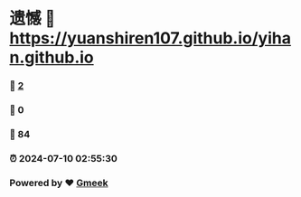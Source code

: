 # 遗憾 :link: https://yuanshiren107.github.io/yihan.github.io 
### :page_facing_up: [2](https://yuanshiren107.github.io/yihan.github.io/tag.html) 
### :speech_balloon: 0 
### :hibiscus: 84 
### :alarm_clock: 2024-07-10 02:55:30 
### Powered by :heart: [Gmeek](https://github.com/Meekdai/Gmeek)
